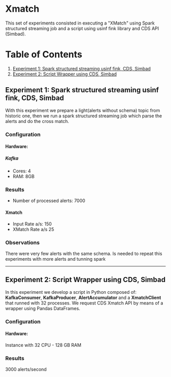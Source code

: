 # Xmatch

This set of experiments consisted in executing a "XMatch" using Spark structured streaming job and a script using usinf fink library and CDS API (Simbad).


# Table of Contents
1. [Experiment 1: Spark structured streaming usinf fink, CDS, Simbad](#experiment1)
2. [Experiment 2: Script Wrapper using CDS, Simbad](#experiment2)

<a id='experiment1'></a>
## Experiment 1: Spark structured streaming usinf fink, CDS, Simbad
With this experiment we prepare a light(alerts without schema) topic from historic one, then we run a spark structured streaming job which parse the alerts and do the cross match.

### Configuration
#### Hardware:
##### Kafka
* Cores: 4
* RAM: 8GB

### Results
* Number of processed alerts: 7000
#### Xmatch
* Input Rate a/s: 150
* XMatch Rate a/s 25

### Observations
There were very few alerts with the same schema.
Is needed to repeat this experiments with more alerts and tunning spark


---

<a id='experiment2'></a>
## Experiment 2: Script Wrapper using CDS, Simbad
In this experiment we develop a script in Python composed of:  **KafkaConsumer**, **KafkaProducer**, **AlertAccumulator** and a **XmatchClient** that runned with 32 processes. We request CDS Xmatch API by means of a wrapper using Pandas DataFrames.
### Configuration
#### Hardware: 
Instance with 32 CPU - 128 GB RAM
### Results  
3000 alerts/second

